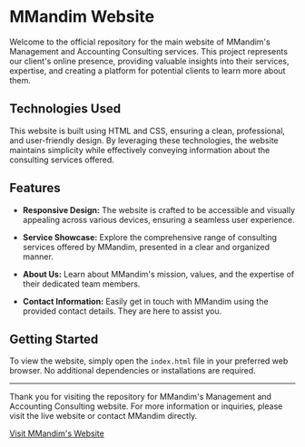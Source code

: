 # MMandim Website

Welcome to the official repository for the main website of MMandim's Management and Accounting Consulting services. This project represents our client's online presence, providing valuable insights into their services, expertise, and creating a platform for potential clients to learn more about them.

## Technologies Used

This website is built using HTML and CSS, ensuring a clean, professional, and user-friendly design. By leveraging these technologies, the website maintains simplicity while effectively conveying information about the consulting services offered.

## Features

- **Responsive Design:** The website is crafted to be accessible and visually appealing across various devices, ensuring a seamless user experience.
  
- **Service Showcase:** Explore the comprehensive range of consulting services offered by MMandim, presented in a clear and organized manner.
  
- **About Us:** Learn about MMandim's mission, values, and the expertise of their dedicated team members.
  
- **Contact Information:** Easily get in touch with MMandim using the provided contact details. They are here to assist you.

## Getting Started

To view the website, simply open the `index.html` file in your preferred web browser. No additional dependencies or installations are required.

---

Thank you for visiting the repository for MMandim's Management and Accounting Consulting website. For more information or inquiries, please visit the live website or contact MMandim directly.

[Visit MMandim's Website](https://www.mmandim.pt)
